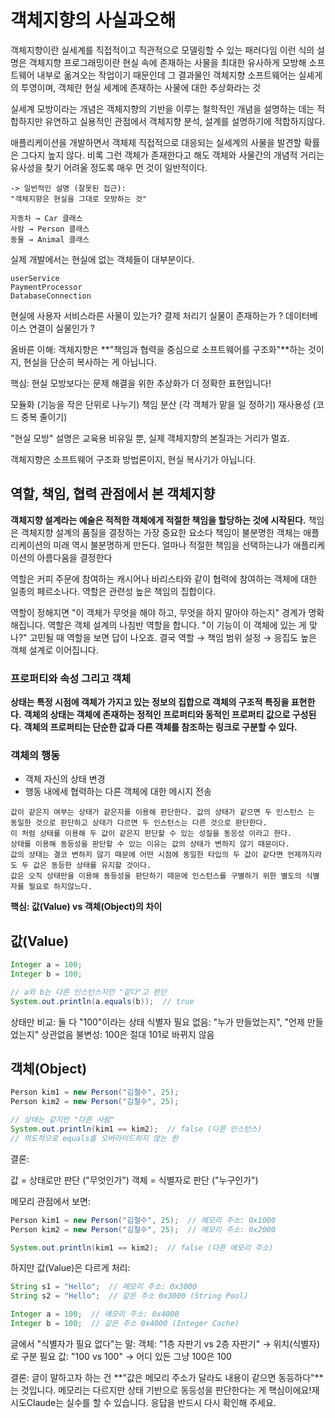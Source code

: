 # 객체지향의 사실과오해

객체지향이란 실세계를 직접적이고 직관적으로 모델링할 수 있는 패러다임
이런 식의 설명은 객체지향 프로그래밍이란 현실 속에 존재하는 사물을 최대한 유사하게 모방해 소프트웨어 내부로 옮겨오는 작업이기 때문인데 
그 결과물인 객체지향 소프트웨어는 실셰게의 투영이며, 객체란 현실 세계에 존재하는 사물에 대한  추상화라는 것


실세계 모방이라는 개념은 객체지향의 기반을 이루는 철학적인 개념을 설명하는 데는 적합하지만
유연하고 실용적인 관점에서 객체지향 분석, 설계를 설명하기에 적합하지않다.

애플리케이션을 개발하면서 객체제 직접적으로 대응되는 실세계의 사물을 발견할 확률은 그다지 높지 않다.
비록 그런 객체가 존재한다고 해도 객체와 사물간의 개념적 거리는 유사성을 찾기 어려울 정도록 매우 먼 것이 일반적이다.

```
-> 일반적인 설명 (잘못된 접근):
"객체지향은 현실을 그대로 모방하는 것"

자동차 → Car 클래스
사람 → Person 클래스
동물 → Animal 클래스
```

실제 개발에서는 현실에 없는 객체들이 대부분이다.
```
userService
PaymentProcessor
DatabaseConnection
```
현실에 사용자 서비스라른 사물이 있는가? 
결제 처리기 실물이 존재하는가 ?
데이터베이스 연결이 실물인가 ?


올바른 이해:
객체지향은 **"책임과 협력을 중심으로 소프트웨어를 구조화"**하는 것이지, 현실을 단순히 복사하는 게 아닙니다.

핵심: 현실 모방보다는 문제 해결을 위한 추상화가 더 정확한 표현입니다!

모듈화 (기능을 작은 단위로 나누기)
책임 분산 (각 객체가 맡을 일 정하기)
재사용성 (코드 중복 줄이기)

 "현실 모방" 설명은 교육용 비유일 뿐, 실제 객체지향의 본질과는 거리가 멀죠. 

객체지향은 소프트웨어 구조화 방법론이지, 현실 복사기가 아닙니다.


## 역할, 책임, 협력 관점에서 본 객체지향
**객체지향 설계라는 예술은 적적한 객체에게 적절한 책임을 할당하는 것에 시작된다.**
책임은 객체지향 설계의 품질을 결정하는 가장 중요한 요소다
책임이 불분명한 객체는 애플리케이션의 미래 역시 불분명하게 만든다.
얼마나 적절한 책임을 선택하는냐가 애플리케이션의 아름다움을 결정한다

역할은 커피 주문에 참여하는 캐시어나 바리스타와 같이 협력에 참여하는 객체에 대한 일종의 페르소나다.
역할은 관련성 높은 책임의 집합이다.

역할이 정해지면 "이 객체가 무엇을 해야 하고, 무엇을 하지 말아야 하는지" 경계가 명확해집니다.
역할은 객체 설계의 나침반 역할을 합니다. "이 기능이 이 객체에 있는 게 맞나?" 고민될 때 역할을 보면 답이 나오죠.
결국 역할 → 책임 범위 설정 → 응집도 높은 객체 설계로 이어집니다.

### 프로퍼티와 속성 그리고 객체
**상태는 특정 시점에 객체가 가지고 있는 정보의 집합으로 객체의 구조적 특징을 표현한다.**
**객체의 상태는 객체에 존재하는 정적인 프로퍼티와 동적인 프로퍼티 값으로 구성된다.**
**객체의 프로퍼티는 단순한 값과 다른 객체를 참조하는 링크로 구분할 수 있다.**

### 객체의 행동
- 객체 자신의 상태 변경
- 행동 내에세 협력하는 다른 객체에 대한 메시지 전송 

```
값이 같은지 여부는 상태가 같은지를 이용해 판단한다. 값의 상태가 같으면 두 인스턴스 는 동일한 것으로 판단하고 상태가 다르면 두 인스턴스는 다른 것으로 판단한다.
이 처럼 상태를 이용해 두 값이 같은지 판단할 수 있는 성질을 동응성 이라고 한다.
상태를 이용해 동등성을 판단할 수 있는 이유는 값의 상태가 변하지 않기 때문이다.
값의 상태는 결코 변하지 않기 때문에 어떤 시점에 동일한 타입의 두 값이 같다면 언제까지라도 두 값은 동등한 상태를 유지할 것이다. 
값은 오직 상태만을 이용해 동등성을 판단하기 때문에 인스턴스를 구별하기 위한 별도의 식별자를 필요로 하지않느다.
```

**핵심: 값(Value) vs 객체(Object)의 차이**

## 값(Value)
```java
Integer a = 100;
Integer b = 100;

// a와 b는 다른 인스턴스지만 "같다"고 판단
System.out.println(a.equals(b));  // true
```
상태만 비교: 둘 다 "100"이라는 상태
식별자 필요 없음: "누가 만들었는지", "언제 만들었는지" 상관없음
불변성: 100은 절대 101로 바뀌지 않음

## 객체(Object)
```java
Person kim1 = new Person("김철수", 25);
Person kim2 = new Person("김철수", 25);

// 상태는 같지만 "다른 사람"
System.out.println(kim1 == kim2);  // false (다른 인스턴스)
// 의도적으로 equals를 오버라이드하지 않는 한
```
결론:

값 = 상태로만 판단 ("무엇인가")
객체 = 식별자로 판단 ("누구인가")


메모리 관점에서 보면:
```java
Person kim1 = new Person("김철수", 25);  // 메모리 주소: 0x1000
Person kim2 = new Person("김철수", 25);  // 메모리 주소: 0x2000

System.out.println(kim1 == kim2);  // false (다른 메모리 주소)
```


하지만 값(Value)은 다르게 처리:
```java
String s1 = "Hello";  // 메모리 주소: 0x3000
String s2 = "Hello";  // 같은 주소 0x3000 (String Pool)

Integer a = 100;  // 메모리 주소: 0x4000  
Integer b = 100;  // 같은 주소 0x4000 (Integer Cache)
```
글에서 "식별자가 필요 없다"는 말:
객체: "1층 자판기 vs 2층 자판기" → 위치(식별자)로 구분 필요
값: "100 vs 100" → 어디 있든 그냥 100은 100

결론:
글이 말하고자 하는 건 **"값은 메모리 주소가 달라도 내용이 같으면 동등하다"**는 것입니다.
메모리는 다르지만 상태 기반으로 동등성을 판단한다는 게 핵심이에요!재시도Claude는 실수를 할 수 있습니다. 응답을 반드시 다시 확인해 주세요.